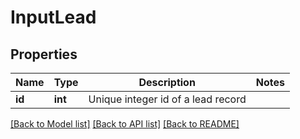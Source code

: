 # InputLead

## Properties

Name | Type | Description | Notes
------------ | ------------- | ------------- | -------------
**id** | **int** | Unique integer id of a lead record |

[[Back to Model list]](../../README.md#models) [[Back to API list]](../../README.md#endpoints) [[Back to README]](../../README.md)
